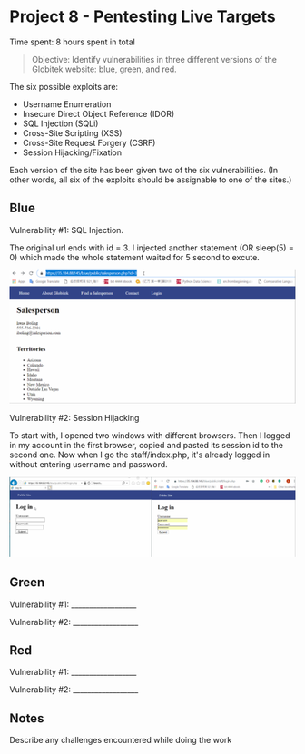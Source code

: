 # Project 8 - Pentesting Live Targets

Time spent: 8 hours spent in total

> Objective: Identify vulnerabilities in three different versions of the Globitek website: blue, green, and red.

The six possible exploits are:
* Username Enumeration
* Insecure Direct Object Reference (IDOR)
* SQL Injection (SQLi)
* Cross-Site Scripting (XSS)
* Cross-Site Request Forgery (CSRF)
* Session Hijacking/Fixation

Each version of the site has been given two of the six vulnerabilities. (In other words, all six of the exploits should be assignable to one of the sites.)

## Blue

Vulnerability #1: SQL Injection.

The original url ends with id = 3. I injected another statement (OR sleep(5) = 0) which made the whole statement waited for 5 second to excute.

![](sql_injection.gif)




Vulnerability #2: Session Hijacking

To start with, I opened two windows with different browsers. Then I logged in my account in the first browser, copied and pasted its session id to the second one. Now when I go the staff/index.php, it's already logged in without entering username and password.


![](sessionid.gif)

## Green

Vulnerability #1: __________________

Vulnerability #2: __________________


## Red

Vulnerability #1: __________________

Vulnerability #2: __________________


## Notes

Describe any challenges encountered while doing the work
